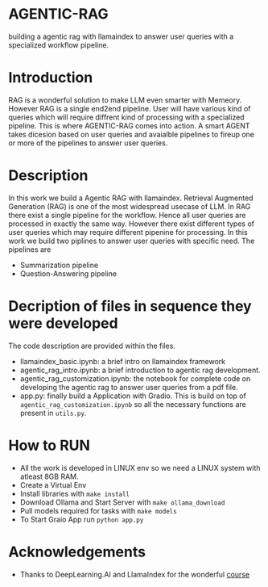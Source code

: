 # AGENTIC-RAG
building a agentic rag with llamaindex to answer user queries with a specialized workflow pipeline.

# Introduction 
RAG is a wonderful solution to make LLM even smarter with Memeory. However RAG is a single end2end pipeline. User will have various kind of queries which will 
require diffrent kind of processing with a specialized pipeline. This is where AGENTIC-RAG comes into action. A smart AGENT takes dicesion based on user queries and avaialble pipelines to 
fireup one or more of the pipelines to answer user queries.

# Description
In this work we build a Agentic RAG with llamaindex. Retrieval Augmented Generation (RAG) is one of the most widespread usecase of LLM.
In RAG there exist a single pipeline for the workflow. Hence all user queries are processed in exactly the same way. However there exist different types 
of user queries which may require different pipenine for processing. In this work we build two piplines to answer user queries with specific need. The pipelines are
- Summarization pipeline
- Question-Answering pipeline

# Decription of files in sequence they were developed
The code description are provided within the files.
- llamaindex_basic.ipynb: a brief intro on llamaindex framework
- agentic_rag_intro.ipynb: a brief introduction to agentic rag development.
- agentic_rag_customization.ipynb: the notebook for complete code on developing the agentic rag to answer user queries from a pdf file.
- app.py: finally build a Application with Gradio. This is build on top of `agentic_rag_customization.ipynb` so all the necessary functions are present in `utils.py`.

# How to RUN
- All the work is developed in LINUX env so we need a LINUX system with atleast 8GB RAM.
- Create a Virtual Env
- Install libraries with `make install`
- Download Ollama and Start Server with `make ollama_download`
- Pull models required for tasks with `make models`
- To Start Graio App run `python app.py`

# Acknowledgements
- Thanks to DeepLearning.AI and LlamaIndex for the wonderful [course](https://www.deeplearning.ai/short-courses/building-agentic-rag-with-llamaindex/?utm_campaign=llamaindexC2-launch&utm_medium=headband&utm_source=dlai-homepage) 

